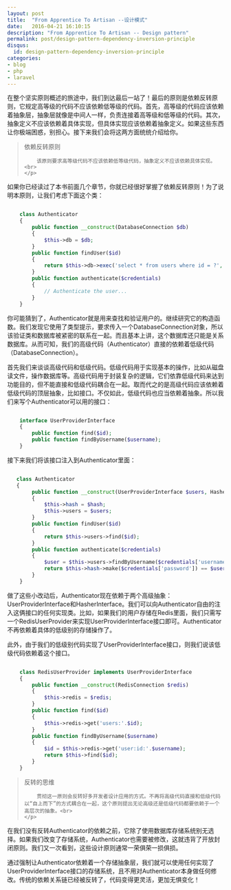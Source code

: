 ```yaml
---
layout: post
title:  "From Apprentice To Artisan --设计模式"
date:   2016-04-21 16:10:15
description: "From Apprentice To Artisan -- Design pattern"
permalink: post/design-pattern-dependency-inversion-principle 
disqus:
  id: design-pattern-dependency-inversion-principle 
categories:
- blog
- php
- laravel
---
```


在整个坚实原则概述的旅途中，我们到达最后一站了！最后的原则是依赖反转原则，它规定高等级的代码不应该依赖低等级的代码。首先，高等级的代码应该依赖着抽象层，抽象层就像是中间人一样，负责连接着高等级和低等级的代码。其次，抽象定义不应该依赖着具体实现，但具体实现应该依赖着抽象定义。如果这些东西让你极端困惑，别担心。接下来我们会将这两方面统统介绍给你。<br>

<blockquote>
	<p>
		依赖反转原则<br>

		该原则要求高等级代码不应该依赖低等级代码，抽象定义不应该依赖具体实现。<br>
	</p>
</blockquote>

如果你已经读过了本书前面几个章节，你就已经很好掌握了依赖反转原则！为了说明本原则，让我们考虑下面这个类：<br>

```php

	class Authenticator 
	{
	    public function __construct(DatabaseConnection $db)
	    {
	        $this->db = $db;
	    }
	    public function findUser($id)
	    {
            return $this->db->exec('select * from users where id = ?', array($id));
        }
        public function authenticate($credentials)
        {
            // Authenticate the user...
        }
	}

```

你可能猜到了，Authenticator就是用来查找和验证用户的。继续研究它的构造函数。我们发现它使用了类型提示，要求传入一个DatabaseConnection对象，所以该验证类和数据库被紧密的联系在一起。而且基本上讲，这个数据库还只能是关系数据库。从而可知，我们的高级代码（Authenticator）直接的依赖着低级代码（DatabaseConnection）。<br>

首先我们来谈谈高级代码和低级代码。低级代码用于实现基本的操作，比如从磁盘读文件，操作数据库等。高级代码用于封装复杂的逻辑，它们依靠低级代码来达到功能目的，但不能直接和低级代码耦合在一起。取而代之的是高级代码应该依赖着低级代码的顶层抽象，比如接口。不仅如此，低级代码也应当依赖着抽象。所以我们来写个Authenticator可以用的接口：<br>

```php

 	interface UserProviderInterface 
 	{
        public function find($id);
        public function findByUsername($username);
	}

```

接下来我们将该接口注入到Authenticator里面：<br>

```php

   class Authenticator 
   {
        public function __construct(UserProviderInterface $users, HasherInterface $hash)
        {
            $this->hash = $hash;
            $this->users = $users;
        }
        public function findUser($id)
        {
            return $this->users->find($id);
        }
        public function authenticate($credentials)
        {
            $user = $this->users->findByUsername($credentials['username']);
            return $this->hash->make($credentials['password']) == $user->password;
        }
    }

```

做了这些小改动后，Authenticator现在依赖于两个高级抽象：UserProviderInterface和HasherInterface。我们可以向Authenticator自由的注入这俩接口的任何实现类。比如，如果我们的用户存储在Redis里面，我们只需写一个RedisUserProvider来实现UserProviderInterface接口即可。Authenticator不再依赖着具体的低级别的存储操作了。<br>

此外，由于我们的低级别代码实现了UserProviderInterface接口，则我们说该低级代码依赖着这个接口。<br>

```php

	class RedisUserProvider implements UserProviderInterface 
	{
        public function __construct(RedisConnection $redis)
        {
            $this->redis = $redis;
        }
        public function find($id)
        {
            $this->redis->get('users:'.$id);
        }
        public function findByUsername($username)
        {
            $id = $this->redis->get('user:id:'.$username);
            return $this->find($id);
        }
    }

```

<blockquote>
	<p>
		反转的思维<br>

		贯彻这一原则会反转好多开发者设计应用的方式。不再将高级代码直接和低级代码以“自上而下”的方式耦合在一起，这个原则提出无论高级还是低级代码都要依赖于一个高层次的抽象。<br>
	</p>
</blockquote>

在我们没有反转Authenticator的依赖之前，它除了使用数据库存储系统别无选择。如果我们改变了存储系统，Authenticator也需要被修改，这就违背了开放封闭原则。我们又一次看到，这些设计原则通常一荣俱荣一损俱损。<br>

通过强制让Authenticator依赖着一个存储抽象层，我们就可以使用任何实现了UserProviderInterface接口的存储系统，且不用对Authenticator本身做任何修改。传统的依赖关系链已经被反转了，代码变得更灵活，更加无惧变化！<br>